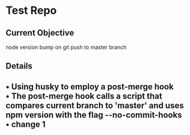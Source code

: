 # Test Repo  

## Current Objective
node version bump on git push to master branch

## Details
• Using husky to employ a post-merge hook  
• The post-merge hook calls a script that compares current branch to 'master' and uses npm version with the flag --no-commit-hooks  
• change 1  
---
